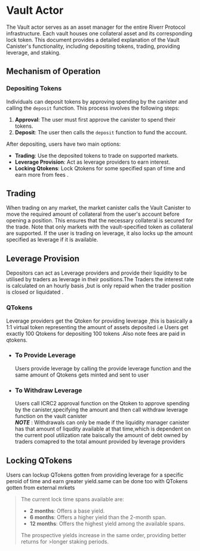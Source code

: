 # **Vault Actor**

The Vault actor serves as an asset manager for the entire Riverr Protocol infrastructure. Each vault houses one collateral asset and its corresponding lock token. This document provides a detailed explanation of the Vault Canister's functionality, including depositing tokens, trading, providing leverage, and staking.

## **Mechanism of Operation**

### **Depositing Tokens**

Individuals can deposit tokens by approving spending by the canister and calling the `deposit` function. This process involves the following steps:

1. **Approval**: The user must first approve the canister to spend their tokens.
2. **Deposit**: The user then calls the `deposit` function to fund the account.

After depositing, users have two main options:

- **Trading**: Use the deposited tokens to trade on supported markets.
- **Leverage Provision**: Act as leverage providers to earn interest.
- **Locking Qtokens**: Lock Qtokens for some specified span of time and earn more from fees .

## **Trading**

<p>When trading on any market, the market canister calls the Vault Canister to move the required amount of collateral from the user's account before opening a position. This ensures that the necessary collateral is secured for the trade. Note that only markets with the vault-specified token as collateral are supported. If the user is trading on leverage, it also locks up the amount specified as leverage if it is available.</p>

## **Leverage Provision**

Depositors can act as Leverage providers and provide their liquidity to be utilised by traders as leverage in their positions.The Traders the interest rate is calculated on an hourly basis ,but is only repaid when the trader position is closed or liquidated .

### **QTokens**

Leverage  providers get the Qtoken for providing leverage ,this is basically a 1:1 virtual token representing the amount of assets deposited i.e Users get exactly
100 Qtokens for depositing 100 tokens .Also note fees are paid in qtokens.

+ ### **To Provide Leverage**

   Users provide leverage by calling the provide leverage function and the same amount of Qtokens gets minted and sent to user

+ ### **To Withdraw Leverage**

   Users call ICRC2 approval function on the Qtoken to approve spending by the canister,specifying the amount and then call withdraw leverage function on the vault canister <br>
   ***NOTE*** : Withdrawals can only be made if the liquidity manager canister has that amount of liqudity available at that time,which is dependent on the current pool utilization rate baiscally the amount of debt owned by traders comapred to the total amount provided by leverage providers

## **Locking QTokens**

Users can lockup QTokens gotten from providing leverage for a specific peroid of time and earn greater yield.same can be done too with QTokens gotten from external mrkets

> The current lock time spans available are:
>
> - **2 months**: Offers a base yield.<br>
> - **6 months**: Offers a higher yield than the 2-month span.<br>
> - **12 months**: Offers the highest yield among the available spans.<br>
>
> The prospective yields increase in the same order, providing better returns for >longer staking periods.
